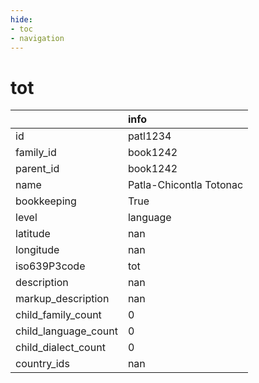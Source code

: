 ```yaml
---
hide:
- toc
- navigation
---
```

# tot
|                      | info                    |
|:---------------------|:------------------------|
| id                   | patl1234                |
| family_id            | book1242                |
| parent_id            | book1242                |
| name                 | Patla-Chicontla Totonac |
| bookkeeping          | True                    |
| level                | language                |
| latitude             | nan                     |
| longitude            | nan                     |
| iso639P3code         | tot                     |
| description          | nan                     |
| markup_description   | nan                     |
| child_family_count   | 0                       |
| child_language_count | 0                       |
| child_dialect_count  | 0                       |
| country_ids          | nan                     |